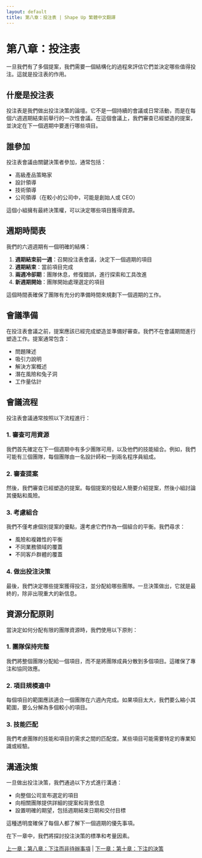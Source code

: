 ```yaml
---
layout: default
title: 第八章：投注表 | Shape Up 繁體中文翻譯
---
```


# 第八章：投注表

一旦我們有了多個提案，我們需要一個結構化的過程來評估它們並決定哪些值得投注。這就是投注表的作用。

## 什麼是投注表

投注表是我們做出投注決策的論壇。它不是一個持續的會議或日常活動，而是在每個六週週期結束前舉行的一次性會議。在這個會議上，我們審查已經塑造的提案，並決定在下一個週期中要進行哪些項目。

## 誰參加

投注表會議由關鍵決策者參加，通常包括：
- 高級產品策略家
- 設計領導
- 技術領導
- 公司領導（在較小的公司中，可能是創始人或 CEO）

這個小組擁有最終決策權，可以決定哪些項目獲得資源。

## 週期時間表

我們的六週週期有一個明確的結構：

1. **週期結束前一週**：召開投注表會議，決定下一個週期的項目
2. **週期結束**：當前項目完成
3. **兩週冷卻期**：團隊休息，修復錯誤，進行探索和工具改進
4. **新週期開始**：團隊開始處理選定的項目

這個時間表確保了團隊有充分的準備時間來規劃下一個週期的工作。

## 會議準備

在投注表會議之前，提案應該已經完成塑造並準備好審查。我們不在會議期間進行塑造工作。提案通常包含：
- 問題陳述
- 吸引力說明
- 解決方案概述
- 潛在風險和兔子洞
- 工作量估計

## 會議流程

投注表會議通常按照以下流程進行：

### 1. 審查可用資源

我們首先確定在下一個週期中有多少團隊可用，以及他們的技能組合。例如，我們可能有三個團隊，每個團隊由一名設計師和一到兩名程序員組成。

### 2. 審查提案

然後，我們審查已經塑造的提案。每個提案的發起人簡要介紹提案，然後小組討論其優點和風險。

### 3. 考慮組合

我們不僅考慮個別提案的優點，還考慮它們作為一個組合的平衡。我們尋求：
- 風險和複雜性的平衡
- 不同業務領域的覆蓋
- 不同客戶群體的覆蓋

### 4. 做出投注決策

最後，我們決定哪些提案獲得投注，並分配給哪些團隊。一旦決策做出，它就是最終的，除非出現重大的新信息。

## 資源分配原則

當決定如何分配有限的團隊資源時，我們使用以下原則：

### 1. 團隊保持完整

我們將整個團隊分配給一個項目，而不是將團隊成員分散到多個項目。這確保了專注和協同效應。

### 2. 項目規模適中

每個項目的範圍應該適合一個團隊在六週內完成。如果項目太大，我們要么縮小其範圍，要么分解為多個較小的項目。

### 3. 技能匹配

我們考慮團隊的技能和項目的需求之間的匹配度。某些項目可能需要特定的專業知識或經驗。

## 溝通決策

一旦做出投注決策，我們通過以下方式進行溝通：
- 向整個公司宣布選定的項目
- 向相關團隊提供詳細的提案和背景信息
- 設置明確的期望，包括週期結束日期和交付目標

這種透明度確保了每個人都了解下一個週期的優先事項。

在下一章中，我們將探討投注決策的標準和考量因素。

[上一章：第八章：下注而非待辦事項](./08-bets-not-backlogs.html) | [下一章：第十章：下注的決策](./10-making-bets.html) 